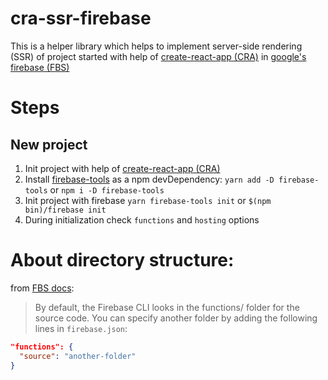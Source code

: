 # cra-ssr-firebase

This is a helper library which helps to implement server-side rendering (SSR) of project started with help of [create-react-app (CRA)](https://github.com/facebookincubator/create-react-app) in [google's firebase (FBS)](https://firebase.google.com/)

# Steps

## New project

1. Init project with help of [create-react-app (CRA)](https://github.com/facebookincubator/create-react-app)
2. Install [firebase-tools](https://www.npmjs.com/package/firebase-tools) as a npm devDependency:
   `yarn add -D firebase-tools` or `npm i -D firebase-tools`
3. Init project with firebase `yarn firebase-tools init` or `$(npm bin)/firebase init`
4. During initialization check `functions` and `hosting` options

# About directory structure:

from [FBS docs](https://firebase.google.com/docs/functions/get-started):

> By default, the Firebase CLI looks in the functions/ folder for the source code. You can specify another folder by adding the following lines in `firebase.json`:

```JSON
"functions": {
  "source": "another-folder"
}
```
